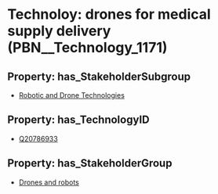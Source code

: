 # Technoloy: __drones for medical supply delivery__ (PBN__Technology_1171)

## Property: has_StakeholderSubgroup

* [Robotic and Drone Technologies](PBN__TechSubgroup_113)

## Property: has_TechnologyID

* [Q20786933](Q20786933)

## Property: has_StakeholderGroup

* [Drones and robots](PBN__TechGroup_17)

